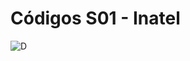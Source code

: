 # Códigos S01 - Inatel

![D](https://media.tenor.com/ezk10TtQiCUAAAAi/club-penguin-club-penguin-dance.gif)